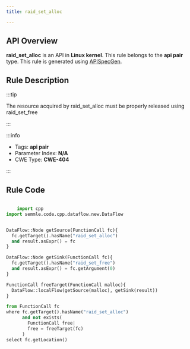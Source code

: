 ```yaml
---
title: raid_set_alloc

---
```



## API Overview
**raid_set_alloc** is an API in **Linux kernel**. This rule belongs to the **api pair** type. This rule is generated using [APISpecGen](../../tools/APISpecGen).
## Rule Description

:::tip

The resource acquired by raid_set_alloc must be properly released using raid_set_free

:::

:::info

- Tags: **api pair**
- Parameter Index: **N/A**
- CWE Type: **CWE-404**

:::

## Rule Code
```python

    import cpp
import semmle.code.cpp.dataflow.new.DataFlow


DataFlow::Node getSource(FunctionCall fc){
  fc.getTarget().hasName("raid_set_alloc")
  and result.asExpr() = fc
}

DataFlow::Node getSink(FunctionCall fc){
  fc.getTarget().hasName("raid_set_free")
  and result.asExpr() = fc.getArgument(0)
}

FunctionCall freeTarget(FunctionCall malloc){
  DataFlow::localFlow(getSource(malloc), getSink(result))
}

from FunctionCall fc
where fc.getTarget().hasName("raid_set_alloc")
      and not exists(
        FunctionCall free| 
        free = freeTarget(fc)
      )
select fc.getLocation()

    
```